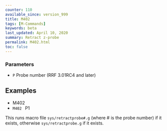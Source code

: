 ```yaml
---
counter: 110
available_since: version_999
title: M402
tags: [M-Commands] 
keywords: beta 
last_updated: April 10, 2020 
summary: Retract z-probe 
permalink: M402.html
toc: false 
---
```



### Parameters

* `P` Probe number (RRF 3.01RC4 and later)

## Examples

* M402
* ` M402  ` P1

This runs macro file `sys/retractprobe#.g` (where # is the probe number) if it exists, otherwise `sys/retractprobe.g` if it exists.

